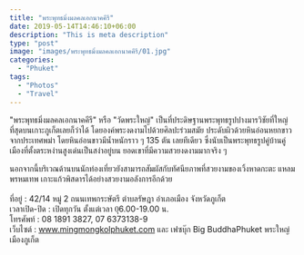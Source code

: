 ```yaml
---
title: "พระพุทธมิ่งมลคลเอกนาคคีรี"
date: 2019-05-14T14:46:10+06:00
description: "This is meta description"
type: "post"
image: "images/พระพุทธมิ่งมลคลเอกนาคคีรี/01.jpg"
categories: 
  - "Phuket"
tags:
  - "Photos"
  - "Travel"
---
```


"พระพุทธมิ่งมลคลเอกนาคคีรี" หรือ "วัดพระใหญ่" เป็นที่ประดิษฐานพระพุทธรูปปางมารวิชัยที่ใหญ่ที่สุดบนเกาะภูเก็ตเลยก็ว่าได้ โดยองค์พระงดงามไปด้วยศิลปะร่วมสมัย ประดับผิวด้วยหินอ่อนหยกขาวจากประเทศพม่า โดยหินอ่อนขาวมีน้ำหนักราว ๆ 135 ตัน เลยทีเดียว ซึ่งนับเป็นพระพุทธรูปคู่บ้านคู่เมืองที่ตั้งตระหง่านสูงเด่นเป็นสง่าอยู่บน ยอดเขาที่มีความสวยงดงามมากจริง ๆ

นอกจากนี้บริเวณด้านบนนักท่องเที่ยวยังสามารถสัมผัสกับทัศนียภาพที่สวยงามของเวิ้งหาดกะตะ แหลมพรหมเทพ เกาะแก้วพิสดารได้อย่างสวยงามอลังการอีกด้วย
<br/><br/>
ที่อยู่ : 42/14 หมู่ 2 ถนนเทพกระษัตรี ตำบลรัษฎา อำเภอเมือง จังหวัดภูเก็ต<br/>
เวลาเปิด-ปิด : เปิดทุกวัน ตั้งแต่เวลา 0ุ6.00-19.00 น.<br/>
โทรศัพท์ : 08 1891 3827, 07 6373138-9<br/>
เว็บไซต์ : www.mingmongkolphuket.com และ เฟซบุ๊ก Big BuddhaPhuket พระใหญ่เมืองภูเก็ต<br/>


